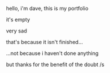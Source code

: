 hello, i'm dave, this is my portfolio

it's empty

very sad

that's because it isn't finished...

...not because i haven't done anything

but thanks for the benefit of the doubt /s